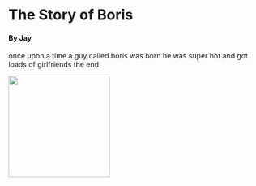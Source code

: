 <html>
    <body>
      <h1>The Story of Boris</h1>
      <h4>By Jay</h4>
      <p>
        once upon a time a guy called boris was born he was super hot and got loads of girlfriends the end
      </p>
        <img src="https://th.bing.com/th/id/OIP.6BKbPg5FquuAchIbHY1d-QHaJ3?pid=ImgDet&rs=1" width="200px">
    </body>
</html>

